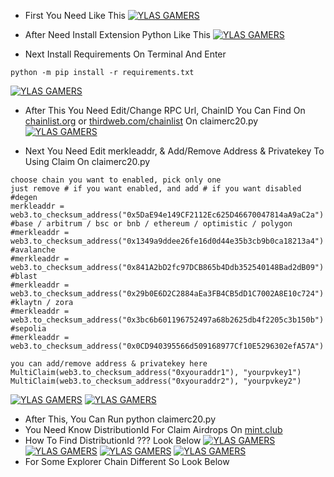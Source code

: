 - First You Need Like This
[![YLAS GAMERS](https://img001.prntscr.com/file/img001/YfwfxQOMQOGRM4q6W02NEw.png)](https://github.com/ylasgamers/mint.club)

- After Need Install Extension Python Like This
[![YLAS GAMERS](https://img001.prntscr.com/file/img001/tjRxiDmZSpCQB4qoBPZO8A.png)](https://github.com/ylasgamers/mint.club)

- Next Install Requirements On Terminal And Enter
```
python -m pip install -r requirements.txt
```
[![YLAS GAMERS](https://img001.prntscr.com/file/img001/gIaz5LBHSkS7esvxY4Lpqw.png)](https://github.com/ylasgamers/mint.club)

- After This You Need Edit/Change RPC Url, ChainID You Can Find On [chainlist.org](https://chainlist.org) or [thirdweb.com/chainlist](https://thirdweb.com/chainlist) On claimerc20.py
[![YLAS GAMERS](https://img001.prntscr.com/file/img001/OEYOWMdsSdW3ntZRG3SbPw.png)](https://github.com/ylasgamers/mint.club/blob/72a4e89462df76337eb88cb37550aa1566d4c055/claimerc20.py#L8)

- Next You Need Edit merkleaddr, & Add/Remove Address & Privatekey To Using Claim On claimerc20.py
```
choose chain you want to enabled, pick only one
just remove # if you want enabled, and add # if you want disabled
#degen
merkleaddr = web3.to_checksum_address("0x5DaE94e149CF2112Ec625D46670047814aA9aC2a")
#base / arbitrum / bsc or bnb / ethereum / optimistic / polygon
#merkleaddr = web3.to_checksum_address("0x1349a9ddee26fe16d0d44e35b3cb9b0ca18213a4")
#avalanche
#merkleaddr = web3.to_checksum_address("0x841A2bD2fc97DCB865b4Ddb352540148Bad2dB09")
#blast
#merkleaddr = web3.to_checksum_address("0x29b0E6D2C2884aEa3FB4CB5dD1C7002A8E10c724")
#klaytn / zora
#merkleaddr = web3.to_checksum_address("0x3bc6b601196752497a68b2625db4f2205c3b150b")
#sepolia
#merkleaddr = web3.to_checksum_address("0x0CD940395566d509168977Cf10E5296302efA57A")

you can add/remove address & privatekey here
MultiClaim(web3.to_checksum_address("0xyouraddr1"), "yourpvkey1")    
MultiClaim(web3.to_checksum_address("0xyouraddr2"), "yourpvkey2")
```

[![YLAS GAMERS](https://img001.prntscr.com/file/img001/vHjNpOeVSKGhQ1JQtG6HhA.png)](https://github.com/ylasgamers/mint.club/blob/72a4e89462df76337eb88cb37550aa1566d4c055/claimerc20.py#L19)
[![YLAS GAMERS](https://img001.prntscr.com/file/img001/PAk0vdqLRDySoq_8uK4jfg.png)](https://github.com/ylasgamers/mint.club/blob/72a4e89462df76337eb88cb37550aa1566d4c055/claimerc20.py#L59)

- After This, You Can Run python claimerc20.py
- You Need Know DistributionId For Claim Airdrops On [mint.club](https://mint.club/airdrops)
- How To Find DistributionId ??? Look Below
[![YLAS GAMERS](https://img001.prntscr.com/file/img001/BG4XUCoVRfeARsRGVhjBPw.png)](https://github.com/ylasgamers/mint.club)
[![YLAS GAMERS](https://img001.prntscr.com/file/img001/d0n7u3bwTBmjZtyJITQzfA.png)](https://github.com/ylasgamers/mint.club)
[![YLAS GAMERS](https://img001.prntscr.com/file/img001/oAjH-4BTQWuSq2xuxCjMKg.png)](https://github.com/ylasgamers/mint.club)
[![YLAS GAMERS](https://img001.prntscr.com/file/img001/Be21L_oQRdyTQaOJhZhr7Q.png)](https://github.com/ylasgamers/mint.club)
- For Some Explorer Chain Different So Look Below
